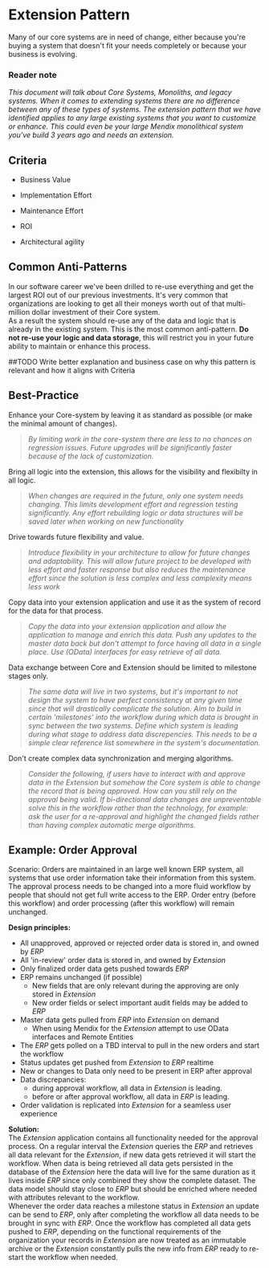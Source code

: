 # Extension Pattern

[comment]: # "Clarification on: BP.081"

Many of our core systems are in need of change, either because you're buying a system that doesn't fit your needs completely or because your business is evolving. 


### Reader note
*This document will talk about Core Systems, Monoliths, and legacy systems. When it comes to extending systems there are no difference between any of these types of systems. The extension pattern that we have identified applies to any large existing systems that you want to customize or enhance. This could even be your large Mendix monolithical system you've build 3 years ago and needs an extension.*


## Criteria
* Business Value 
* Implementation Effort 
* Maintenance Effort
* ROI

* Architectural agility



## Common Anti-Patterns 
In our software career we've been drilled to re-use everything and get the largest ROI out of our previous investments. It's very common that organizations are looking to get all their moneys worth out of that multi-million dollar investment of their Core system.  
As a result the system should re-use any of the data and logic that is already in the existing system. This is the most common anti-pattern. **Do not re-use your logic and data storage**, this will restrict you in your future ability to maintain or enhance this process.

##TODO Write better explanation and business case on why this pattern is relevant and how it aligns with Criteria



## Best-Practice

Enhance your Core-system by leaving it as standard as possible (or make the minimal amount of changes).  
>*By limiting work in the core-system there are less to no chances on regression issues. Future upgrades will be significantly faster because of the lack of customization.*  

Bring all logic into the extension, this allows for the visibility and flexibilty in all logic.  
>*When changes are required in the future, only one system needs changing. This limits development effort and regression testing significantly. Any effort rebuilding logic or data structures will be saved later when working on new functionality*

Drive towards future flexibility and value. 
>*Introduce flexibility in your architecture to allow for future changes and adaptability. This will allow future project to be developed with less effort and faster response but also reduces the maintenance effort since the solution is less complex and less complexity means less work*  

Copy data into your extension application and use it as the system of record for the data for that process. 
>*Copy the data into your extension application and allow the application to manage and enrich this data. Push any updates to the master data back but don't attempt to force having all data in a single place. Use (OData) interfaces for easy retrieve of all data.* 

Data exchange between Core and Extension should be limited to milestone stages only.
>*The same data will live in two systems, but it's important to not design the system to have perfect consistency at any given time since that will drastically complicate the solution. Aim to build in certain 'milestones' into the workflow during which data is brought in sync between the two systems. Define which system is leading during what stage to address data discrepencies. This needs to be a simple clear reference list somewhere in the system's documentation.*

Don't create complex data synchronization and merging algorithms. 
>*Consider the following, if users have to interact with and approve data in the Extension but somehow the Core system is able to change the record that is being approved. How can you still rely on the approval being valid. If bi-directional data changes are unpreventable solve this in the workflow rather than the technology, for example: ask the user for a re-approval and highlight the changed fields rather than having complex automatic merge algorithms.*


## Example: Order Approval
Scenario: Orders are maintained in an large well known ERP system, all systems that use order information take their information from this system. The approval process needs to be changed into a more fluid workflow by people that should not get full write access to the ERP. Order entry (before this workflow) and order processing (after this workflow) will remain unchanged. 


**Design principles:**
- All unapproved, approved or rejected order data is stored in, and owned by *ERP*
- All 'in-review' order data is stored in, and owned by *Extension*
- Only finalized order data gets pushed towards *ERP* 
- ERP remains unchanged (if possible)
    - New fields that are only relevant during the approving are only stored in *Extension*
    - New order fields or select important audit fields may be added to *ERP*
- Master data gets pulled from *ERP* into *Extension* on demand
    - When using Mendix for the *Extension* attempt to use OData interfaces and Remote Entities
- The *ERP* gets polled on a TBD interval to pull in the new orders and start the workflow
- Status updates get pushed from *Extension* to *ERP* realtime 
- New or changes to Data only need to be present in ERP after approval
- Data discrepancies:
    - during approval workflow, all data in *Extension* is leading.  
    - before or after approval workflow, all data in *ERP* is leading. 
- Order validation is replicated into *Extension* for a seamless user experience


**Solution:**  
The *Extension* application contains all functionality needed for the approval process. On a regular interval the *Extension* queries the *ERP* and retrieves all data relevant for the *Extension*, if new data gets retrieved it will start the workflow. When data is being retrieved all data gets persisted in the database of the *Extension* here the data will live for the same duration as it lives inside *ERP* since only combined they show the complete dataset. The data model should stay close to *ERP* but should be enriched where needed with attributes relevant to the workflow.  
Whenever the order data reaches a milestone status in *Extension* an update can be send to *ERP*, only after completing the workflow all data needs to be brought in sync with *ERP*.
Once the workflow has completed all data gets pushed to *ERP*, depending on the functional requirements of the organization your records in *Extension* are now treated as an immutable archive or the *Extension* constantly pulls the new info from *ERP* ready to re-start the workflow when needed. 
